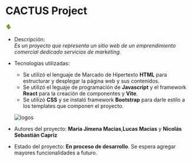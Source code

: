# CACTUS Project

![logo](/src/assets/cactus-icon.png "Logo Project")

* Descripción:<br>
	*Es un proyecto que representa un sitio web de un emprendimiento comercial dedicado servicios de marketing.*

* Tecnologías utilizadas:<br>
    - Se utilizó el lenguaje de Marcado de Hipertexto **HTML** para estructurar y desplegar la página web y sus contenidos.
	- Se utilizó el leguaje de programación de **Javascript** y el framework **React** para la creación de componentes y **Vite**.
	- Se utilizó **CSS** y se instaló framework **Bootstrap** para darle estilo a los templates que componen el proyecto.

    ![logos](https://fiverr-res.cloudinary.com/images/q_auto,f_auto/gigs/168570351/original/fe86a10c5f53958c74f92bb8befe4d0c3b6ee10c/do-html-css-javascript-ajax-reactjs-psd-html-jquery.png)


* Autores del proyecto:
	**Maria Jimena Macias**,**Lucas Macias** y **Nicolás Sebastián Capriz**

* Estado del proyecto:
	**En proceso de desarrollo**. Se espera agregar mayores funcionalidades a futuro.